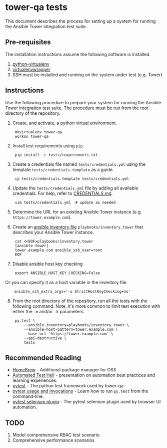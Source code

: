 # tower-qa tests

This document describes the process for setting up a system for running the
Ansible Tower integration test suite.

## Pre-requisites

The installation instructions assume the following software is installed.

1. [python-virtualenv](http://virtualenv.readthedocs.org)
2. [virtualenvwrapper](http://virtualenvwrapper.readthedocs.org)
3. SSH must be installed and running on the system under test (e.g. Tower)

## Instructions

Use the following procedure to prepare your system for running the Ansible
Tower integration test suite.  The procedure must be run from the root
directory of the repository.

1. Create, and activate, a python virtual environment.

        mkvirtualenv tower-qa
        workon tower-qa

2. Install test requirements using `pip`.

        pip install -r tests/requirements.txt

3. Create a credentials file named `tests/credentials.yml` using the template `tests/credentials.template` as a guide.

        cp tests/credentials.template tests/credentials.yml

4. Update the `tests/credentials.yml` file by adding all available credentials.  For help, refer to [CREDENTIALS.md](CREDENTIALS.md).

        vim tests/credentials.yml  # update as needed

5. Determine the URL for an existing Ansible Tower instance (e.g. `https://tower.example.com`).

6. Create an [ansible inventory file](http://docs.ansible.com/intro_inventory.html) `playbooks/inventory.tower` that describes your Ansible Tower instance.

        cat <<EOF>playbooks/inventory.tower
        [ansible-tower]
        tower.example.com ansible_ssh_user=root
        EOF

7. Disable ansible host key checking

        export ANSIBLE_HOST_KEY_CHECKING=False
        
Or you can specify it as a host variable in the inventory file.

        ansible_ssh_extra_args='-o StrictHostKeyChecking=no'

8. From the root directory of the repository, run all the tests with the
   following command.  Note, it's more common to limit test execution with
   either the `-m` and/or `-k` parameters.

        py.test \
            --ansible-inventory=playbooks/inventory.tower \
            --ansible-host-pattern=tower.example.com \
            --base-url 'https://tower.example.com' \
            --api-destructive \
            tests

## Recommended Reading

* [HomeBrew](http://brew.sh/) - Additional package manager for OSX.
* [Automated Test Hell](http://www.slideshare.net/wseliga/escaping-testhellxpdaysukraine2013) - presentation on automation best practices and learning experiences.
* [pytest](http://pytest.org/latest/) - The python test framework used by tower-qa.
* [pytest usage and invocations](http://pytest.org/latest/usage.html) - Learn how to run `py.test` from the command-line.
* [pytest selenium plugin](https://github.com/pytest-dev/pytest-selenium) -  The pytest selenium plugin used by browser UI automation.

## TODO

1. Model comprehensive RBAC test scenario
1. Comprehensive performance scenarios
